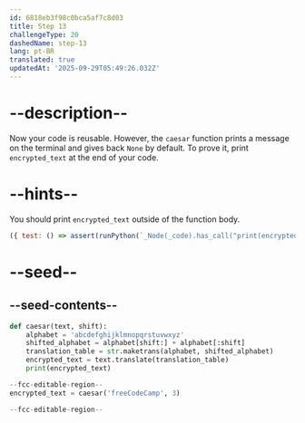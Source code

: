```yaml
---
id: 6818eb3f98c0bca5af7c8d03
title: Step 13
challengeType: 20
dashedName: step-13
lang: pt-BR
translated: true
updatedAt: '2025-09-29T05:49:26.032Z'
---
```


# --description--

Now your code is reusable. However, the `caesar` function prints a message on the terminal and gives back `None` by default. To prove it, print `encrypted_text` at the end of your code. 

# --hints--

You should print `encrypted_text` outside of the function body.

```js
({ test: () => assert(runPython(`_Node(_code).has_call("print(encrypted_text)")`)) })
```

# --seed--

## --seed-contents--

```py
def caesar(text, shift):
    alphabet = 'abcdefghijklmnopqrstuvwxyz'
    shifted_alphabet = alphabet[shift:] + alphabet[:shift]
    translation_table = str.maketrans(alphabet, shifted_alphabet)
    encrypted_text = text.translate(translation_table)
    print(encrypted_text)

--fcc-editable-region--
encrypted_text = caesar('freeCodeCamp', 3)

--fcc-editable-region--
```
